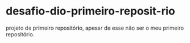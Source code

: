 # desafio-dio-primeiro-reposit-rio
projeto de primeiro repositório, apesar de esse não ser o meu primeiro repositório.
